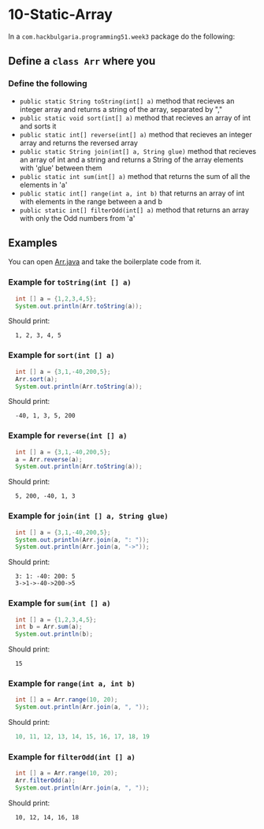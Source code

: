 # 10-Static-Array

In a `com.hackbulgaria.programming51.week3` package do the following:

## Define a `class Arr` where you

### Define the following

* `public static String toString(int[] a)` method that recieves an integer array and returns a string of the array, separated by ","
* `public static void sort(int[] a)` method that recieves an array of int and sorts it
* `public static int[] reverse(int[] a)` method that recieves an integer array and returns the reversed array
* `public static String join(int[] a, String glue)` method that recieves an array of int and a string and returns a String of the array elements with 'glue' between them
* `public static int sum(int[] a)` method that returns the sum of all the elements in 'a'
* `public static int[] range(int a, int b)` that returns an array of int with elements in the range between a and b
* `public static int[] filterOdd(int[] a)` method that returns an array with only the Odd numbers from 'a'

## Examples

You can open [Arr.java](Arr.java) and take the boilerplate code from it.


### Example for `toString(int [] a)`

```java
  int [] a = {1,2,3,4,5};
  System.out.println(Arr.toString(a));
```

Should print:

```
  1, 2, 3, 4, 5
```

### Example for `sort(int [] a)`

```java
  int [] a = {3,1,-40,200,5};
  Arr.sort(a);
  System.out.println(Arr.toString(a));
```

Should print:

```
  -40, 1, 3, 5, 200
```

### Example for `reverse(int [] a)`

```java
  int [] a = {3,1,-40,200,5};
  a = Arr.reverse(a);
  System.out.println(Arr.toString(a));
```

Should print:

```
  5, 200, -40, 1, 3
```

### Example for `join(int [] a, String glue)`

```java
  int [] a = {3,1,-40,200,5};
  System.out.println(Arr.join(a, ": "));
  System.out.println(Arr.join(a, "->"));
```

Should print:

```
  3: 1: -40: 200: 5
  3->1->-40->200->5
```

### Example for `sum(int [] a)`

```java
  int [] a = {1,2,3,4,5};
  int b = Arr.sum(a);
  System.out.println(b);
```

Should print:

```
  15
```

### Example for `range(int a, int b)`

```java
  int [] a = Arr.range(10, 20);
  System.out.println(Arr.join(a, ", "));
```

Should print:

```java
  10, 11, 12, 13, 14, 15, 16, 17, 18, 19
```

### Example for `filterOdd(int [] a)`

```java
  int [] a = Arr.range(10, 20);
  Arr.filterOdd(a);
  System.out.println(Arr.join(a, ", "));
```

Should print:

```
  10, 12, 14, 16, 18
```
